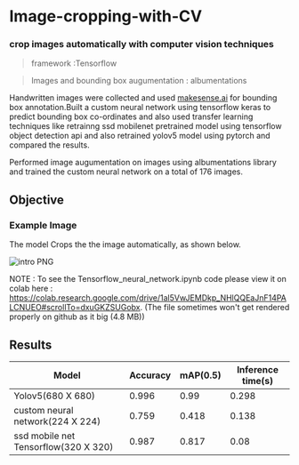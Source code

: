 # Image-cropping-with-CV

### crop images automatically with computer vision techniques

>framework  :Tensorflow 

>Images and bounding box augumentation : albumentations 

Handwritten images were collected and used [makesense.ai](https://www.makesense.ai/) for bounding box annotation.Built a custom neural network using tensorflow keras to predict bounding box co-ordinates and also used transfer learning techniques like retrainng ssd mobilenet pretrained model using tensorflow object detection api and also retrained yolov5 model using pytorch and compared the results.

Performed image augumentation on images using albumentations library and trained the custom neural network on a total of 176 images.


## Objective 

### Example Image
The model Crops the the image automatically, as shown below. 






![intro PNG](https://github.com/SSahas/Image-cropping-with-Computer-vision/assets/82393353/aa534e0c-febf-4b37-9a4b-c7ef371791de)

NOTE : To see the Tensorflow_neural_network.ipynb code please view it on colab here : https://colab.research.google.com/drive/1al5VwJEMDkp_NHlQQEaJnF14PALCNUEO#scrollTo=dxuGKZSUGobx.
(The file  sometimes won't get rendered properly on github  as it big (4.8 MB)) 

## Results 

| Model | Accuracy | mAP(0.5) | Inference time(s) |
| ------ | ------ | ------ | ------ |
| Yolov5(680 X 680) | 0.996 |  0.99 | 0.298 |
| custom neural network(224 X 224) | 0.759 | 0.418 | 0.138 |
| ssd mobile net Tensorflow(320 X 320) | 0.987 | 0.817 | 0.08 |

